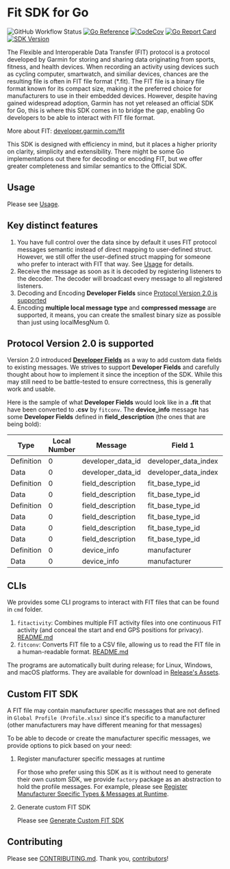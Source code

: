 # Fit SDK for Go

![GitHub Workflow Status](https://github.com/muktihari/fit/workflows/CI/badge.svg)
[![Go Reference](https://pkg.go.dev/badge/github.com/muktihari/fit.svg)](https://pkg.go.dev/github.com/muktihari/fit)
[![CodeCov](https://codecov.io/gh/muktihari/fit/branch/master/graph/badge.svg)](https://codecov.io/gh/muktihari/fit)
[![Go Report Card](https://goreportcard.com/badge/github.com/muktihari/fit)](https://goreportcard.com/report/github.com/muktihari/fit)
[![SDK Version](https://img.shields.io/badge/sdkversion-21.126-lightblue.svg?style=flat)](https://developer.garmin.com/fit/download)

The Flexible and Interoperable Data Transfer (FIT) protocol is a protocol developed by Garmin for storing and sharing data originating from sports, fitness, and health devices.
When recording an activity using devices such as cycling computer, smartwatch, and similiar devices, chances are the resulting file is often in FIT file format (\*.fit).
The FIT file is a binary file format known for its compact size, making it the preferred choice for manufacturers to use in their embedded devices.
However, despite having gained widespread adoption, Garmin has not yet released an official SDK for Go, this is where this SDK comes in to bridge the gap, enabling Go developers to be able to interact with FIT file format.

More about FIT: [developer.garmin.com/fit](https://developer.garmin.com/fit)

This SDK is designed with efficiency in mind, but it places a higher priority on clarity, simplicity and extensibility. There might be some Go implementations out there for decoding or encoding FIT, but we offer greater completeness and similar semantics to the Official SDK.

## Usage

Please see [Usage](/docs/usage.md).

## Key distinct features

1. You have full control over the data since by default it uses FIT protocol messages semantic instead of direct mapping to user-defined struct. However, we still offer the user-defined struct mapping for someone who prefer to interact with FIT that way. See [Usage](/docs/usage.md) for details.
1. Receive the message as soon as it is decoded by registering listeners to the decoder. The decoder will broadcast every message to all registered listeners.
1. Decoding and Encoding **Developer Fields** since [Protocol Version 2.0 is supported](#Protocol-Version-2.0-is-supported)
1. Encoding **multiple local message type** and **compressed message** are supported, it means, you can create the smallest binary size as possible than just using localMesgNum 0.

## Protocol Version 2.0 is supported

Version 2.0 introduced [**Developer Fields**](https://developer.garmin.com/fit/cookbook/developer-data) as a way to add custom data fields to existing messages. We strives to support **Developer Fields** and carefully thought about how to implement it since the inception of the SDK. While this may still need to be battle-tested to ensure correctness, this is generally work and usable.

Here is the sample of what **Developer Fields** would look like in a **.fit** that have been converted to **.csv** by `fitconv`. The **device_info** message has some **Developer Fields** defined in **field_description** (the ones that are being bold):

<table class="table table-bordered table-hover table-condensed">
<thead>
<tr>
    <th>Type</th>
    <th>Local Number</th>
    <th>Message</th>
    <th>Field 1</th>
    <th>Value 1</th>
    <th>Units 1</th>
    <th>Field 2</th>
    <th>Value 2</th>
    <th>Units 2</th>
    <th>Field 3</th>
    <th>Value 3</th>
    <th>Units 3</th>
    <th>Field 4</th>
    <th>Value 4</th>
    <th>Units 4</th>
    <th>Field 5</th>
    <th>Value 5</th>
    <th>Units 5</th>
    <th>Field 6</th>
    <th>Value 6</th>
    <th>Units 6</th>
</tr>
</thead>
<tbody>
<tr>
    <td>Definition</td>
    <td>0</td>
    <td>developer_data_id</td>
    <td>developer_data_index</td>
    <td>1</td>
    <td> </td>
    <td>application_id</td>
    <td>16</td>
    <td> </td>
    <td>application_version</td>
    <td>1</td>
    <td> </td>
    <td> </td>
    <td> </td>
    <td> </td>
    <td> </td>
    <td> </td>
    <td> </td>
    <td> </td>
    <td> </td>
    <td> </td>
</tr>
<tr>
    <td>Data</td>
    <td>0</td>
    <td>developer_data_id</td>
    <td>developer_data_index</td>
    <td>1</td>
    <td> </td>
    <td>application_id</td>
    <td>&lt;omitted&gt;</td>
    <td> </td>
    <td>application_version</td>
    <td>40113</td>
    <td> </td>
    <td> </td>
    <td> </td>
    <td> </td>
    <td> </td>
    <td> </td>
    <td> </td>
    <td> </td>
    <td> </td>
    <td> </td>
</tr>
<tr>
    <td>Definition</td>
    <td>0</td>
    <td>field_description</td>
    <td>fit_base_type_id</td>
    <td>1</td>
    <td> </td>
    <td>developer_data_index</td>
    <td>1</td>
    <td> </td>
    <td>field_definition_number</td>
    <td>1</td>
    <td></td>
    <td>field_name</td>
    <td>13</td>
    <td> </td>
    <td> </td>
    <td> </td>
    <td> </td>
    <td> </td>
    <td> </td>
    <td> </td>
</tr>
<tr>
    <td>Data</td>
    <td>0</td>
    <td>field_description</td>
    <td>fit_base_type_id</td>
    <td>7</td>
    <td> </td>
    <td>developer_data_index</td>
    <td>1</td>
    <td> </td>
    <td>field_definition_number</td>
    <td>5</td>
    <td></td>
    <td>field_name</td>
    <td><strong>device_model</strong></td>
    <td> </td>
    <td> </td>
    <td> </td>
    <td> </td>
    <td> </td>
    <td> </td>
    <td> </td>
</tr>
<tr>
    <td>Definition</td>
    <td>0</td>
    <td>field_description</td>
    <td>fit_base_type_id</td>
    <td>1</td>
    <td> </td>
    <td>developer_data_index</td>
    <td>1</td>
    <td> </td>
    <td>field_definition_number</td>
    <td>1</td>
    <td></td>
    <td>field_name</td>
    <td>20</td>
    <td> </td>
    <td> </td>
    <td> </td>
    <td> </td>
    <td> </td>
    <td> </td>
    <td> </td>
</tr>
<tr>
    <td>Data</td>
    <td>0</td>
    <td>field_description</td>
    <td>fit_base_type_id</td>
    <td>7</td>
    <td> </td>
    <td>developer_data_index</td>
    <td>1</td>
    <td> </td>
    <td>field_definition_number</td>
    <td>4</td>
    <td></td>
    <td>field_name</td>
    <td><strong>device_manufacturer</strong></td>
    <td> </td>
    <td> </td>
    <td> </td>
    <td> </td>
    <td> </td>
    <td> </td>
    <td> </td>
</tr>
<tr>
    <td>Data</td>
    <td>0</td>
    <td>field_description</td>
    <td>fit_base_type_id</td>
    <td>7</td>
    <td> </td>
    <td>developer_data_index</td>
    <td>1</td>
    <td> </td>
    <td>field_definition_number</td>
    <td>6</td>
    <td></td>
    <td>field_name</td>
    <td><strong>device_os_version</strong></td>
    <td> </td>
    <td> </td>
    <td> </td>
    <td> </td>
    <td> </td>
    <td> </td>
    <td> </td>
</tr>
<tr>
    <td>Data</td>
    <td>0</td>
    <td>field_description</td>
    <td>fit_base_type_id</td>
    <td>7</td>
    <td> </td>
    <td>developer_data_index</td>
    <td>1</td>
    <td> </td>
    <td>field_definition_number</td>
    <td>7</td>
    <td></td>
    <td>field_name</td>
    <td><strong>mobile_app_version</strong></td>
    <td> </td>
    <td> </td>
    <td> </td>
    <td> </td>
    <td> </td>
    <td> </td>
    <td> </td>
</tr>
<tr>
    <td>Definition</td>
    <td>0</td>
    <td>device_info</td>
    <td>manufacturer</td>
    <td>1</td>
    <td> </td>
    <td>product</td>
    <td>1</td>
    <td> </td>
    <td>device_model</td>
    <td>11</td>
    <td></td>
    <td>device_manufacturer</td>
    <td>6</td>
    <td> </td>
    <td>device_os_version</td>
    <td>5</td>
    <td></td>
    <td>mobile_app_version</td>
    <td>8</td>
    <td> </td>
</tr>
<tr>
    <td>Data</td>
    <td>0</td>
    <td>device_info</td>
    <td>manufacturer</td>
    <td>265</td>
    <td> </td>
    <td>product</td>
    <td>101</td>
    <td> </td>
    <td><strong>device_model</strong></td>
    <td><strong>iPhone14,4</strong></td>
    <td> </td>
    <td><strong>device_manufacturer</strong></td>
    <td><strong>apple</strong></td>
    <td> </td>
    <td><strong>device_os_version</strong></td>
    <td><strong>16</strong>.6</td>
    <td> </td>
    <td><strong>mobile_app_version</strong></td>
    <td><strong>332.0.0</strong></td>
    <td> </td>
</tr>
</tbody>
</table>

## CLIs

We provides some CLI programs to interact with FIT files that can be found in `cmd` folder.

1. `fitactivity`: Combines multiple FIT activity files into one continuous FIT activity (and conceal the start and end GPS positions for privacy). [README.md](/cmd/fitactivity/README.md)
2. `fitconv`: Converts FIT file to a CSV file, allowing us to read the FIT file in a human-readable format. [README.md](/cmd/fitconv/README.md)

The programs are automatically built during release; for Linux, Windows, and macOS platforms. They are available for download in [Release's Assets](https://github.com/muktihari/fit/releases).

## Custom FIT SDK

A FIT file may contain manufacturer specific messages that are not defined in `Global Profile (Profile.xlsx)` since it's specific to a manufacturer (other manufacturers may have different meaning for that messages)

To be able to decode or create the manufacturer specific messages, we provide options to pick based on your need:

1. Register manufacturer specific messages at runtime

   For those who prefer using this SDK as it is without need to generate their own custom SDK, we provide `factory` package as an abstraction to hold the profile messages. For example, please see [Register Manufacturer Specific Types & Messages at Runtime](/docs/runtime_registration.md).

2. Generate custom FIT SDK

   Please see [Generate Custom FIT SDK](/docs/generating_code.md#Generate-Custom-FIT-SDK)

## Contributing

Please see [CONTRIBUTING.md](/CONTRIBUTING.md).
Thank you, [contributors](https://github.com/muktihari/fit/graphs/contributors)!
